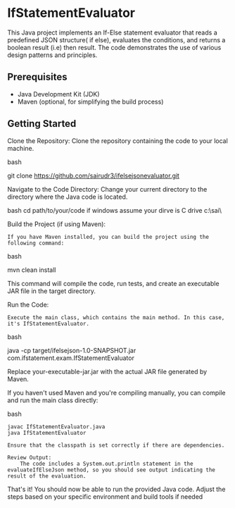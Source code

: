 # IfStatementEvaluator

This Java project implements an If-Else statement evaluator that reads a predefined JSON structure( if else), evaluates the conditions, and returns a boolean result (i.e) then result. The code demonstrates the use of various design patterns and principles.

## Prerequisites

- Java Development Kit (JDK)
- Maven (optional, for simplifying the build process)

## Getting Started

Clone the Repository:  Clone the repository containing the code to your local machine.

bash

git clone https://github.com/sairudr3/ifelsejsonevaluator.git

Navigate to the Code Directory:  Change your current directory to the directory where the Java code is located.

bash cd path/to/your/code if windows assume your dirve is C drive c:\sai\

Build the Project (if using Maven):

    If you have Maven installed, you can build the project using the following command:

bash

mvn clean install

This command will compile the code, run tests, and create an executable JAR file in the target directory.

Run the Code:

    Execute the main class, which contains the main method. In this case, it's IfStatementEvaluator.

bash

java -cp target/ifelsejson-1.0-SNAPSHOT.jar com.ifstatement.exam.IfStatementEvaluator

Replace your-executable-jar.jar with the actual JAR file generated by Maven.

If you haven't used Maven and you're compiling manually, you can compile and run the main class directly:

bash

    javac IfStatementEvaluator.java
    java IfStatementEvaluator

    Ensure that the classpath is set correctly if there are dependencies.

    Review Output:
        The code includes a System.out.println statement in the evaluateIfElseJson method, so you should see output indicating the result of the evaluation.

That's it! You should now be able to run the provided Java code. Adjust the steps based on your specific environment and build tools if needed
